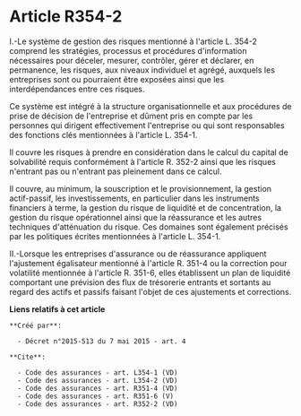 # Article R354-2

I.-Le système de gestion des risques mentionné à l'article L. 354-2 comprend les stratégies, processus et procédures
d'information nécessaires pour déceler, mesurer, contrôler, gérer et déclarer, en permanence, les risques, aux niveaux
individuel et agrégé, auxquels les entreprises sont ou pourraient être exposées ainsi que les interdépendances entre ces
risques. 

Ce système est intégré à la structure organisationnelle et aux procédures de prise de décision de l'entreprise et dûment pris
en compte par les personnes qui dirigent effectivement l'entreprise ou qui sont responsables des fonctions clés mentionnées à
l'article L. 354-1. 

Il couvre les risques à prendre en considération dans le calcul du capital de solvabilité requis conformément à l'article R.
352-2 ainsi que les risques n'entrant pas ou n'entrant pas pleinement dans ce calcul. 

Il couvre, au minimum, la souscription et le provisionnement, la gestion actif-passif, les investissements, en particulier
dans les instruments financiers à terme, la gestion du risque de liquidité et de concentration, la gestion du risque
opérationnel ainsi que la réassurance et les autres techniques d'atténuation du risque. Ces domaines sont également précisés
par les politiques écrites mentionnées à l'article L. 354-1. 

II.-Lorsque les entreprises d'assurance ou de réassurance appliquent l'ajustement égalisateur mentionné à l'article R. 351-4
ou la correction pour volatilité mentionnée à l'article R. 351-6, elles établissent un plan de liquidité comportant une
prévision des flux de trésorerie entrants et sortants au regard des actifs et passifs faisant l'objet de ces ajustements et
corrections.

**Liens relatifs à cet article**

	**Créé par**:

	  - Décret n°2015-513 du 7 mai 2015 - art. 4

	**Cite**:

	  - Code des assurances - art. L354-1 (VD)
	  - Code des assurances - art. L354-2 (VD)
	  - Code des assurances - art. R351-4 (VD)
	  - Code des assurances - art. R351-6 (V)
	  - Code des assurances - art. R352-2 (VD)
